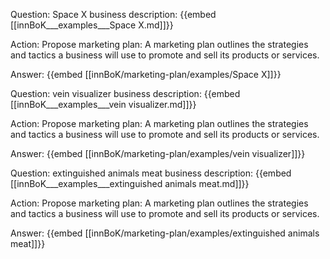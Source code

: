 Question: Space X business description:
{{embed [[innBoK___examples___Space X.md]]}}

Action: Propose marketing plan: A marketing plan outlines the strategies and tactics a business will use to promote and sell its products or services.

Answer:
{{embed [[innBoK/marketing-plan/examples/Space X]]}}

Question: vein visualizer business description:
{{embed [[innBoK___examples___vein visualizer.md]]}}

Action: Propose marketing plan: A marketing plan outlines the strategies and tactics a business will use to promote and sell its products or services.

Answer:
{{embed [[innBoK/marketing-plan/examples/vein visualizer]]}}

Question: extinguished animals meat business description:
{{embed [[innBoK___examples___extinguished animals meat.md]]}}

Action: Propose marketing plan: A marketing plan outlines the strategies and tactics a business will use to promote and sell its products or services.

Answer:
{{embed [[innBoK/marketing-plan/examples/extinguished animals meat]]}}



